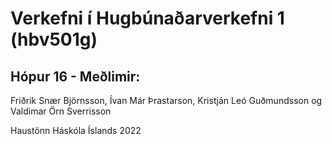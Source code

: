 # Verkefni í Hugbúnaðarverkefni 1 (hbv501g)

## Hópur 16 - Meðlimir:
Friðrik Snær Björnsson,
Ívan Már Þrastarson,
Kristján Leó Guðmundsson og
Valdimar Örn Sverrisson

Haustönn Háskóla Íslands 2022
